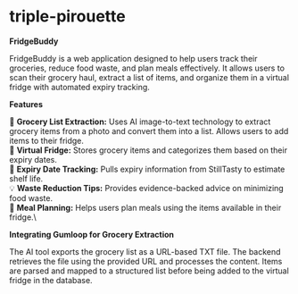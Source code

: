 # triple-pirouette
**FridgeBuddy**

FridgeBuddy is a web application designed to help users track their groceries, reduce food waste, and plan meals effectively. It allows users to scan their grocery haul, extract a list of items, and organize them in a virtual fridge with automated expiry tracking.

**Features**

🥦 **Grocery List Extraction:** Uses AI image-to-text technology to extract grocery items from a photo and convert them into a list. Allows users to add items to their fridge.\
🧊 **Virtual Fridge:** Stores grocery items and categorizes them based on their expiry dates.\
📆 **Expiry Date Tracking:** Pulls expiry information from StillTasty to estimate shelf life.\
💡 **Waste Reduction Tips:** Provides evidence-backed advice on minimizing food waste.\
📝 **Meal Planning:** Helps users plan meals using the items available in their fridge.\

**Integrating Gumloop for Grocery Extraction**

The AI tool exports the grocery list as a URL-based TXT file.
The backend retrieves the file using the provided URL and processes the content.
Items are parsed and mapped to a structured list before being added to the virtual fridge in the database.
